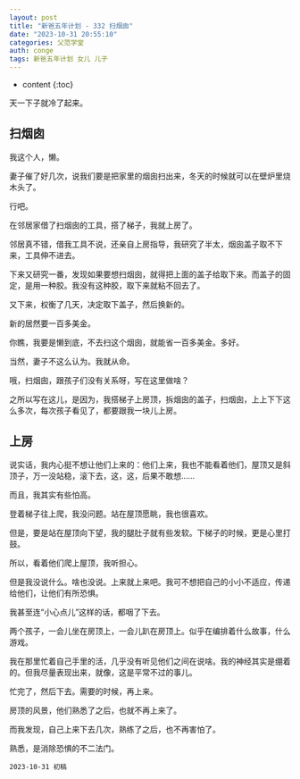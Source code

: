```yaml
---
layout: post
title: "新爸五年计划 - 332 扫烟囱"
date: "2023-10-31 20:55:10"
categories: 父范学堂
auth: conge
tags: 新爸五年计划 女儿 儿子
---
```

* content
{:toc}

天一下子就冷了起来。



## 扫烟囱

我这个人，懒。

妻子催了好几次，说我们要是把家里的烟囱扫出来，冬天的时候就可以在壁炉里烧木头了。

行吧。

在邻居家借了扫烟囱的工具，搭了梯子，我就上房了。

邻居真不错，借我工具不说，还亲自上房指导，我研究了半太，烟囱盖子取不下来，工具伸不进去。

下来又研究一番，发现如果要想扫烟囱，就得把上面的盖子给取下来。而盖子的固定，是用一种胶。我没有这种胶，取下来就粘不回去了。

又下来，权衡了几天，决定取下盖子，然后换新的。

新的居然要一百多美金。

你瞧，我要是懒到底，不去扫这个烟囱，就能省一百多美金。多好。

当然，妻子不这么认为。我就从命。

哦，扫烟囱，跟孩子们没有关系呀，写在这里做啥？

之所以写在这儿，是因为，我搭梯子上房顶，拆烟囱的盖子，扫烟囱，上上下下这么多次，每次孩子看见了，都要跟我一块儿上房。


## 上房

说实话，我内心挺不想让他们上来的：他们上来，我也不能看着他们，屋顶又是斜顶子，万一没站稳，滚下去，这，这，后果不敢想……

而且，我其实有些怕高。

登着梯子往上爬，我没问题。站在屋顶愿眺，我也很喜欢。

但是，要是站在屋顶向下望，我的腿肚子就有些发软。下梯子的时候，更是心里打鼓。

所以，看着他们爬上屋顶，我听担心。

但是我没说什么。啥也没说。上来就上来吧。我可不想把自己的小小不适应，传递给他们，让他们有所恐惧。

我甚至连“小心点儿”这样的话，都咽了下去。

两个孩子，一会儿坐在房顶上，一会儿趴在房顶上。似乎在编排着什么故事，什么游戏。

我在那里忙着自己手里的活，几乎没有听见他们之间在说啥。我的神经其实是绷着的。但我尽量表现出来，就像，这是平常不过的事儿。

忙完了，然后下去。需要的时候，再上来。

房顶的风景，他们熟悉了之后，也就不再上来了。

而我发现，自己上来下去几次，熟练了之后，也不再害怕了。

熟悉，是消除恐惧的不二法门。

```
2023-10-31 初稿
```
